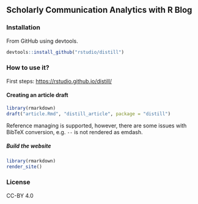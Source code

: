 ## Scholarly Communication Analytics with R Blog

### Installation

From GitHub using devtools.

```r
devtools::install_github("rstudio/distill")
```
### How to use it?

First steps: <https://rstudio.github.io/distill/>

#### Creating an article draft

```r
library(rmarkdown)
draft("article.Rmd", "distill_article", package = "distill")
```

Reference managing is supported, however, there are some issues with BibTeX conversion, e.g. `--` is not rendered as emdash.

##### Build the website

```r
library(rmarkdown)
render_site()
```

### License

CC-BY 4.0